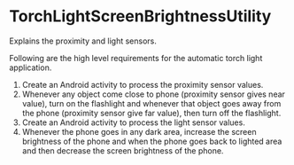 # TorchLightScreenBrightnessUtility
Explains the proximity and light sensors.

Following are the high level requirements for the automatic torch light application.
1.	Create an Android activity to process the proximity sensor values.
2.	Whenever any object come close to phone (proximity sensor gives near value), turn on the flashlight and whenever that object goes away from the phone (proximity sensor give far value), then turn off the flashlight. 
3.	Create an Android activity to process the light sensor values.
4.	Whenever the phone goes in any dark area, increase the screen brightness of the phone and when the phone goes back to lighted area and then decrease the screen brightness of the phone.
